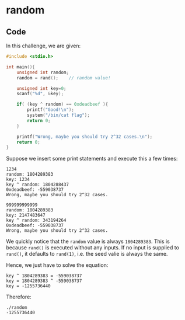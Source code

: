 # random

## Code
In this challenge, we are given:

```c
#include <stdio.h>

int main(){
	unsigned int random;
	random = rand();	// random value!

	unsigned int key=0;
	scanf("%d", &key);

	if( (key ^ random) == 0xdeadbeef ){
		printf("Good!\n");
		system("/bin/cat flag");
		return 0;
	}

	printf("Wrong, maybe you should try 2^32 cases.\n");
	return 0;
}
```

Suppose we insert some print statements and execute this a few times:
```
1234
random: 1804289383
key: 1234
key ^ random: 1804288437
0xdeadbeef: -559038737
Wrong, maybe you should try 2^32 cases.

999999999999
random: 1804289383
key: 2147483647
key ^ random: 343194264
0xdeadbeef: -559038737
Wrong, maybe you should try 2^32 cases.
```

We quickly notice that the `random` value is always `1804289383`. This is because `rand()` is executed without any inputs. If no input is supplied to `rand()`, it defaults to `rand(1)`, i.e. the seed valie is always the same.

Hence, we just have to solve the equation:
```
key ^ 1804289383 = -559038737
key = 1804289383 ^ -559038737
key = -1255736440
```
Therefore:
```
./random
-1255736440
```
